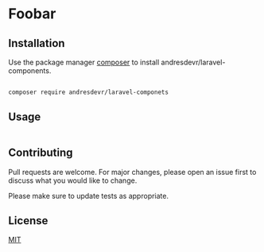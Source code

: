 # Foobar


## Installation

Use the package manager [composer](https://getcomposer.org/) to install andresdevr/laravel-components.

```bash

composer require andresdevr/laravel-componets

```

## Usage

```php

```

## Contributing
Pull requests are welcome. For major changes, please open an issue first to discuss what you would like to change.

Please make sure to update tests as appropriate.

## License
[MIT](./LICENSE.md)